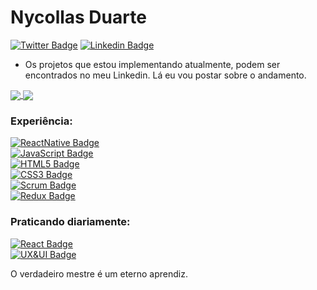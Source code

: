 # Nycollas Duarte

[![Twitter Badge](https://img.shields.io/badge/-%40nduaarte-blueviolet?logo=twitter)](https://twitter.com/nduaarte)
[![Linkedin Badge](https://img.shields.io/badge/-Nycollas%20Duarte-blueviolet?logo=linkedin)](https://www.linkedin.com/in/nycollas-duarte-024a291a1/)

- Os projetos que estou implementando atualmente, podem ser encontrados no meu Linkedin. Lá eu vou postar sobre o andamento.

<a href="https://github.com/anuraghazra/github-readme-stats">
  <img align="center" src="https://github-readme-stats.vercel.app/api/wakatime?username=redspaace" />
</a>
<a href="https://github.com/anuraghazra/convoychat">
  <img align="center" src="https://github-readme-stats.vercel.app/api/top-langs/?username=redspaace&layout=compact)](https://github.com/anuraghazra/github-readme-stats" />
</a>


### Experiência:
[![ReactNative Badge](https://img.shields.io/badge/-React%20Native-grey?logo=react)]() <br />
[![JavaScript Badge](https://img.shields.io/badge/-ES6%20ES7%20ES8-grey?logo=javascript)]() <br />
[![HTML5 Badge](https://img.shields.io/badge/-HTML5-grey?logo=html5)]() <br />
[![CSS3 Badge](https://img.shields.io/badge/-CSS3-grey?logo=css3)]() <br />
[![Scrum Badge](https://img.shields.io/badge/-Scrum-grey)]() <br />
[![Redux Badge](https://img.shields.io/badge/-Redux-grey?logo=redux)]() <br />

### Praticando diariamente:
[![React Badge](https://img.shields.io/badge/-React%20JS-grey?logo=react)]() <br />
[![UX&UI Badge](https://img.shields.io/badge/-UX%20%26%20UI-grey)]() <br />

O verdadeiro mestre é um eterno aprendiz.
